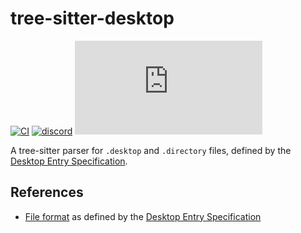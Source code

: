 # tree-sitter-desktop

[![CI][ci]](https://github.com/ValdezFOmar/tree-sitter-desktop/actions/workflows/ci.yml)
[![discord][discord]](https://discord.gg/w7nTvsVJhm)
[![matrix][matrix]](https://matrix.to/#/#tree-sitter-chat:matrix.org)
<!-- [![npm][npm]](https://www.npmjs.com/package/tree-sitter-desktop) -->
<!-- [![crates][crates]](https://crates.io/crates/tree-sitter-desktop) -->
<!-- [![pypi][pypi]](https://pypi.org/project/tree-sitter-desktop/) -->

A tree-sitter parser for `.desktop` and `.directory` files, defined by
the [Desktop Entry Specification][specification].

## References

- [File format][file-format] as defined by the [Desktop Entry Specification][specification]

[ci]: https://img.shields.io/github/actions/workflow/status/ValdezFOmar/tree-sitter-desktop/ci.yml?logo=github&label=CI
[discord]: https://img.shields.io/discord/1063097320771698699?logo=discord&label=discord
[matrix]: https://img.shields.io/matrix/tree-sitter-chat%3Amatrix.org?logo=matrix&label=matrix
[npm]: https://img.shields.io/npm/v/tree-sitter-desktop?logo=npm
[crates]: https://img.shields.io/crates/v/tree-sitter-desktop?logo=rust
[pypi]: https://img.shields.io/pypi/v/tree-sitter-desktop?logo=pypi&logoColor=ffd242

[specification]: https://specifications.freedesktop.org/desktop-entry-spec/latest/index.html
[file-format]: https://specifications.freedesktop.org/desktop-entry-spec/latest/basic-format.html
